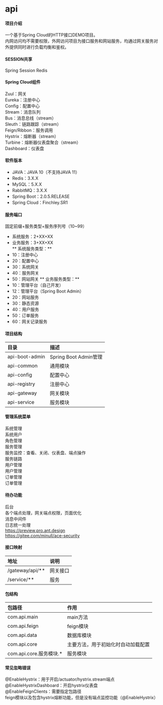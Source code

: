 # api

#### 项目介绍
一个基于Spring Cloud的HTTP接口DEMO项目。  
内网访问均不需要权限，外网访问项目为接口服务和网站服务，均通过网关服务对外提供同时进行负载均衡和鉴权。  

#### SESSION共享
Spring Session Redis

#### Spring Cloud组件
Zuul：网关  
Eureka：注册中心  
Config：配置中心  
Stream：消息队列  
Bus：消息总线（stream）  
Sleuth：链路跟踪（stream）  
Feign/Ribbon：服务调用  
Hystrix：熔断器（stream）  
Turbine：熔断器仪表盘聚合（stream）  
Dashboard：仪表盘  

#### 软件版本
* JAVA：JAVA 10（不支持JAVA 11）
* Redis：3.X.X
* MySQL：5.X.X
* RabbitMQ：3.X.X
* Spring Boot：2.0.5.RELEASE
* Spring Cloud：Finchley.SR1

#### 服务端口
固定前缀+服务类型+服务序列号（10~99）  
* 系统服务：2+XX+XX  
* 业务服务：3+XX+XX  
** 系统服务类型：** 
* 10：注册中心
* 20：配置中心
* 30：系统网关  
* 40：服务网关
* 50：网站网关
** 业务服务类型：** 
* 10：管理平台（自己开发）
* 12：管理平台（Spring Boot Admin）
* 20：网站服务
* 30：静态资源
* 40：用户服务
* 50：订单服务
* 60：网关记录服务

#### 项目结构
|目录|描述|
|:-|:-|
|api-boot-admin|Spring Boot Admin管理|
|api-common|通用模块|
|api-config|配置中心|
|api-registry|注册中心|
|api-gateway|网关模块|
|api-service|服务模块|

#### 管理系统菜单
系统管理  
	系统用户  
	角色管理  
服务管理  
	服务监控：查看、关闭、仪表盘、端点操作  
	服务链路  
用户管理  
	用户管理  
订单管理  
	订单管理  

#### 待办功能
后台  
各个端点处理，网关端点权限，页面优化    
消息中间件  
日志统一处理  
https://preview.pro.ant.design  
https://gitee.com/minull/ace-security  

#### 接口映射
|地址|说明|
|:-|:-|
|/gateway/api/**|网关接口|
/service/**|服务|

#### 包结构
|包路径|作用|
|:-|:-|
|com.api.main|main方法|
|com.api.feign|feign模块|
|com.api.data|数据库模块|
|com.api.core|主要方法，用于初始化时自动加载配置|
|com.api.core.服务模块.*|服务模块|

#### 常见忽略错误
@EnableHystrix：用于开启/actuator/hystrix.stream端点  
@EnableHystrixDashboard：开启hystrix仪表盘  
@EnableFeignClients：需要指定包路径  
feign模块以及包含hystrix熔断功能，但是没有端点监控功能（@EnableHystrix）  